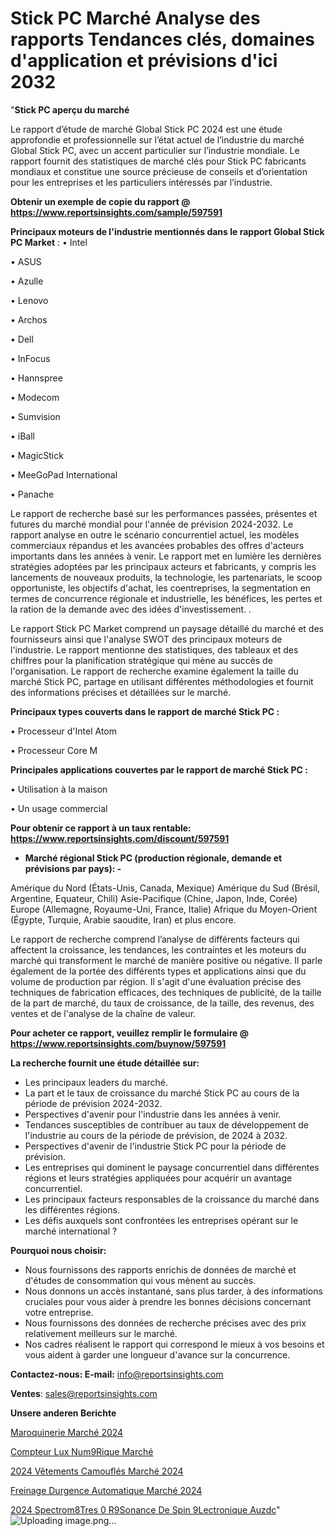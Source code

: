 # Stick PC Marché Analyse des rapports Tendances clés, domaines d'application et prévisions d'ici 2032

"<strong>Stick PC aperçu du marché</strong>

Le rapport d’étude de marché Global Stick PC 2024 est une étude approfondie et professionnelle sur l’état actuel de l’industrie du marché Global Stick PC, avec un accent particulier sur l’industrie mondiale. Le rapport fournit des statistiques de marché clés pour Stick PC fabricants mondiaux et constitue une source précieuse de conseils et d’orientation pour les entreprises et les particuliers intéressés par l’industrie.

<strong>Obtenir un exemple de copie du rapport @ <a href=https://www.reportsinsights.com/sample/597591>https://www.reportsinsights.com/sample/597591</a></strong>

<strong>Principaux moteurs de l'industrie mentionnés dans le rapport Global Stick PC Market</strong> :
• Intel

• ASUS

• Azulle

• Lenovo

• Archos

• Dell

• InFocus

• Hannspree

• Modecom

• Sumvision

• iBall

• MagicStick

• MeeGoPad International

• Panache

Le rapport de recherche basé sur les performances passées, présentes et futures du marché mondial pour l'année de prévision 2024-2032. Le rapport analyse en outre le scénario concurrentiel actuel, les modèles commerciaux répandus et les avancées probables des offres d'acteurs importants dans les années à venir. Le rapport met en lumière les dernières stratégies adoptées par les principaux acteurs et fabricants, y compris les lancements de nouveaux produits, la technologie, les partenariats, le scoop opportuniste, les objectifs d'achat, les coentreprises, la segmentation en termes de concurrence régionale et industrielle, les bénéfices, les pertes et la ration de la demande avec des idées d'investissement. .

Le rapport Stick PC Market comprend un paysage détaillé du marché et des fournisseurs ainsi que l'analyse SWOT des principaux moteurs de l'industrie. Le rapport mentionne des statistiques, des tableaux et des chiffres pour la planification stratégique qui mène au succès de l'organisation. Le rapport de recherche examine également la taille du marché Stick PC, partage en utilisant différentes méthodologies et fournit des informations précises et détaillées sur le marché.

<strong>Principaux types couverts dans le rapport de marché Stick PC :</strong>

• Processeur d'Intel Atom

• Processeur Core M

<strong>Principales applications couvertes par le rapport de marché Stick PC :</strong>

• Utilisation à la maison

• Un usage commercial

<strong>Pour obtenir ce rapport à un taux rentable: <a href=https://www.reportsinsights.com/discount/597591>https://www.reportsinsights.com/discount/597591</a></strong>
<ul>
  <li><strong>Marché régional Stick PC (production régionale, demande et prévisions par pays): -</strong></li>
</ul>
Amérique du Nord (États-Unis, Canada, Mexique)
Amérique du Sud (Brésil, Argentine, Equateur, Chili)
Asie-Pacifique (Chine, Japon, Inde, Corée)
Europe (Allemagne, Royaume-Uni, France, Italie)
Afrique du Moyen-Orient (Égypte, Turquie, Arabie saoudite, Iran) et plus encore.

Le rapport de recherche comprend l’analyse de différents facteurs qui affectent la croissance, les tendances, les contraintes et les moteurs du marché qui transforment le marché de manière positive ou négative. Il parle également de la portée des différents types et applications ainsi que du volume de production par région. Il s'agit d'une évaluation précise des techniques de fabrication efficaces, des techniques de publicité, de la taille de la part de marché, du taux de croissance, de la taille, des revenus, des ventes et de l'analyse de la chaîne de valeur.

<strong>Pour acheter ce rapport, veuillez remplir le formulaire @   <a href=https://www.reportsinsights.com/buynow/597591>https://www.reportsinsights.com/buynow/597591</a></strong>

<strong>La recherche fournit une étude détaillée sur:</strong>
<ul>
  <li>Les principaux leaders du marché.</li>
  <li>La part et le taux de croissance du marché Stick PC au cours de la période de prévision 2024-2032.</li>
  <li>Perspectives d'avenir pour l'industrie dans les années à venir.</li>
  <li>Tendances susceptibles de contribuer au taux de développement de l'industrie au cours de la période de prévision, de 2024 à 2032.</li>
  <li>Perspectives d'avenir de l'industrie Stick PC pour la période de prévision.</li>
  <li>Les entreprises qui dominent le paysage concurrentiel dans différentes régions et leurs stratégies appliquées pour acquérir un avantage concurrentiel.</li>
  <li>Les principaux facteurs responsables de la croissance du marché dans les différentes régions.</li>
  <li>Les défis auxquels sont confrontées les entreprises opérant sur le marché international ?</li>
</ul>
<strong>Pourquoi nous choisir:</strong>
<ul>
  <li>Nous fournissons des rapports enrichis de données de marché et d'études de consommation qui vous mènent au succès.</li>
  <li>Nous donnons un accès instantané, sans plus tarder, à des informations cruciales pour vous aider à prendre les bonnes décisions concernant votre entreprise.</li>
  <li>Nous fournissons des données de recherche précises avec des prix relativement meilleurs sur le marché.</li>
  <li>Nos cadres réalisent le rapport qui correspond le mieux à vos besoins et vous aident à garder une longueur d'avance sur la concurrence.</li>
</ul>
<strong>Contactez-nous:
</strong><strong>E-mail:</strong> <a href=mailto:info@reportsinsights.com>info@reportsinsights.com</a>

<strong>Ventes</strong>: <a href=mailto:sales@reportsinsights.com>sales@reportsinsights.com</a>

<strong>Unsere anderen Berichte</strong>

<a href=https://www.linkedin.com/pulse/maroquinerie-marché-scénario-actuel-taille-prévisions-lvpjc/>Maroquinerie Marché 2024</a>

<a href=https://www.linkedin.com/pulse/compteur-lux-num%C3%A9rique-march%C3%A9-2024-taille-mul4c/>Compteur Lux Num9Rique Marché</a>

<a href=https://www.linkedin.com/pulse/2024-vêtements-camouflés-marché-analyse-des-ykrfc/>2024 Vêtements Camouflés Marché 2024</a>

<a href=https://www.linkedin.com/pulse/freinage-durgence-automatique-marché-lavenir-lejbc/>Freinage Durgence Automatique Marché 2024</a>

<a href=https://www.linkedin.com/pulse/2024-spectrom%C3%A8tres-%C3%A0-r%C3%A9sonance-de-spin-%C3%A9lectronique-auzdc/>2024 Spectrom8Tres 0 R9Sonance De Spin 9Lectronique Auzdc</a>"
![Uploading image.png…]()
